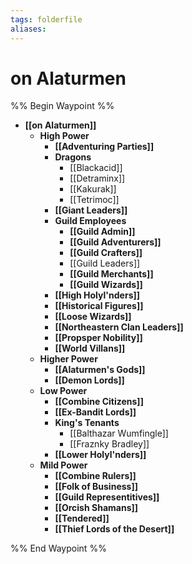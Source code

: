```yaml
---
tags: folderfile
aliases:
---
```



# on Alaturmen
%% Begin Waypoint %%
- **[[on Alaturmen]]**
	- **High Power**
		- **[[Adventuring Parties]]**
		- **Dragons**
			- [[Blackacid]]
			- [[Detraminx]]
			- [[Kakurak]]
			- [[Tetrimoc]]
		- **[[Giant Leaders]]**
		- **Guild Employees**
			- **[[Guild Admin]]**
			- **[[Guild Adventurers]]**
			- **[[Guild Crafters]]**
			- [[Guild Leaders]]
			- **[[Guild Merchants]]**
			- **[[Guild Wizards]]**
		- **[[High Holyl'nders]]**
		- **[[Historical Figures]]**
		- **[[Loose Wizards]]**
		- **[[Northeastern Clan Leaders]]**
		- **[[Propsper Nobility]]**
		- **[[World Villans]]**
	- **Higher Power**
		- **[[Alaturmen's Gods]]**
		- **[[Demon Lords]]**
	- **Low Power**
		- **[[Combine Citizens]]**
		- **[[Ex-Bandit Lords]]**
		- **King's Tenants**
			- [[Balthazar Wumfingle]]
			- [[Fraznky Bradley]]
		- **[[Lower Holyl'nders]]**
	- **Mild Power**
		- **[[Combine Rulers]]**
		- **[[Folk of Business]]**
		- **[[Guild Representitives]]**
		- **[[Orcish Shamans]]**
		- **[[Tendered]]**
		- **[[Thief Lords of the Desert]]**

%% End Waypoint %%